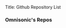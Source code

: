 Title: Github Repository List


  <div >
<div id="list">
    <h3>Omnisonic's Repos</h3>
    <ul class="noBullet github-cards" id="userRepos">
    </ul>
</div>
    </div>

<script>
    function requestUserRepos(username){
    const xhr = new XMLHttpRequest();
    const url = `https://api.github.com/users/${username}/repos`;
    xhr.open('GET', url, true);
    xhr.onload = function() {
        const data = JSON.parse(this.response);
        for(let i in data) {
            let ul = document.getElementById('userRepos');
            let li = document.createElement('li');
            li.classList.add('github-card');
            li.innerHTML = (`
            <p>Repo: ${data[i].name}</p>
            <p>Description: ${data[i].description}</p>
            <p>URL: <a href="${data[i].html_url}">${data[i].html_url}</a></p>
            `);
            ul.appendChild(li);
        }
    }
    xhr.send();   
}
requestUserRepos('omnisonic');
</script>